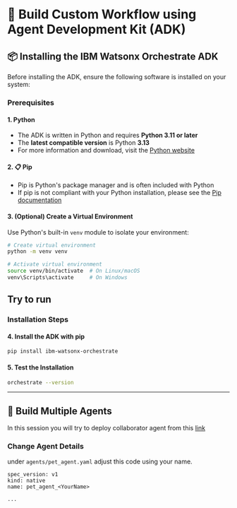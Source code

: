 # 🚀 Build Custom Workflow using Agent Development Kit (ADK)

## 📦 Installing the IBM Watsonx Orchestrate ADK

Before installing the ADK, ensure the following software is installed on your system:

### Prerequisites

#### 1. Python
- The ADK is written in Python and requires **Python 3.11 or later**
- The **latest compatible version** is Python **3.13**
- For more information and download, visit the [Python website](https://www.python.org/downloads/)

#### 2. 📋 Pip
- Pip is Python's package manager and is often included with Python
- If pip is not compliant with your Python installation, please see the [Pip documentation](https://pip.pypa.io/en/stable/installation/)

#### 3.  (Optional) Create a Virtual Environment

Use Python's built-in `venv` module to isolate your environment:

```bash
# Create virtual environment
python -m venv venv

# Activate virtual environment
source venv/bin/activate  # On Linux/macOS
venv\Scripts\activate     # On Windows
```

## Try to run 

### Installation Steps

#### 4. Install the ADK with pip

```bash
pip install ibm-watsonx-orchestrate
```

#### 5. Test the Installation

```bash
orchestrate --version
```

---

## 🤖 Build Multiple Agents

In this session you will try to deploy collaborator agent from this <a href="https://github.com/IBM/ibm-watsonx-orchestrate-adk/tree/main/examples/flow_builder/get_pet_facts">link</a>

### Change Agent Details

under ```agents/pet_agent.yaml``` adjust this code using your name.

```
spec_version: v1
kind: native
name: pet_agent_<YourName>

...

```
